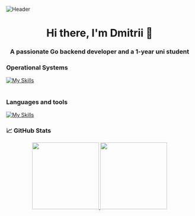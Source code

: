 ![Header](https://github.com/Yahar4/yahar4/blob/main/assets/domain-expansion-yuta-okkotsu.gif)

<h1 align="center">Hi there, I'm Dmitrii 👋</h1>

<h3 align="center">A passionate Go backend developer and a 1-year uni student</h3>

### Operational Systems
[![My Skills](https://skillicons.dev/icons?i=windows,arch,apple)](https://skillicons.dev)

#

### Languages and tools
[![My Skills](https://skillicons.dev/icons?i=go,python,django,postgresql,neovim,vim,docker,nginx,obsidian,postman,github,gitlab,git&perline=4)](https://skillicons.dev)

### 📈 GitHub Stats

<p align="center">
  <a href="https://github.com/Yahar4">
    <img height="180em" src="https://github-readme-stats.vercel.app/api?username=[YourGitHubUsername]&show_icons=true&theme=radical&hide_border=true" />
    <img height="180em" src="https://github-readme-stats.vercel.app/api/top-langs/?username=[YourGitHubUsername]&layout=compact&theme=radical&hide_border=true" />
  </a>
</p>
